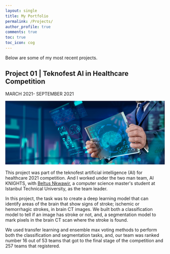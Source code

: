 ```yaml
---
layout: single
title: My Portfolio
permalink: /Projects/
author_profile: true
comments: true
toc: true
toc_icon: cog
---
```

Below are some of my most recent projects.    

## Project 01 | Teknofest AI in Healthcare Competition  
MARCH 2021- SEPTEMBER 2021  

![image tooltip here](/images/project01.jpg)

This project was part of the teknofest artificial intelligence (AI) for healthcare 2021 competition. And I worked under the two man team, AI KNIGHTS, with [Beltus Nkwawir](https://www.linkedin.com/in/beltus/), a computer science master's student at Istanbul Technical University, as the team leader. 

In this project, the task was to create a deep learning model that can identify areas of the brain that show signs of stroke; ischemic or hemorrhagic strokes, in brain CT  images. We built both a classification model to tell if an image has stroke or not, and, a segmentation model to mark pixels in the brain CT scan where the stroke is found. 

We used transfer learning and ensemble max voting methods to perform both the classification and segmentation tasks, and, our team was ranked number 16 out of 53 teams that got to the final stage of the competition and 257 teams that registered.  

